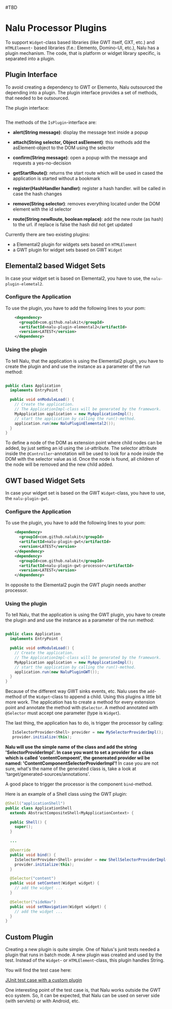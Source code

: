



#TBD








# Nalu Processor Plugins
To support `Widget`-class based libraries (like GWT itself, GXT, etc.)  and `HTMLElement`- based libraries (f.e.: Elemento, Domino-UI, etc.), Nalu has a plugin mechanism. The code, that is platform or widget library specific, is separated into a plugin.

## Plugin Interface
To avoid creating a dependency to GWT or Elemento, Nalu outsourced the depending into a plugin. The plugin interface provides a set of methods, that needed to be outsourced.

The plugin interface:

```Jave
```

The methods of the `ÌsPlugin`-interface are:

* **alert(String message)**:  display the message text inside a popup

* **attach(String selector, Object asElement)**: this methods add the asElement-object to the DOM using the selector

* **confirm(String message)**: open a popup with the message and requests a yes-no-decision

* **getStartRoute()**: returns the start route which will be used in cased the application is started without a bookmark

* **register(HashHandler handler)**: register a hash handler. will be called in case the hash changes

* **remove(String selector)**: removes everything located under the DOM element with the id selector

* **route(String newRoute, boolean replace)**: add the new route (as hash) to the url. if replace is false the hash did not get updated

Currently there are two existing plugins:

* a Elemental2 plugin for widgets sets based on `HTMLElement`
* a GWT plugin for widget sets based on GWT `Widget`

## Elemental2 based Widget Sets
In case your widget set is based on Elemental2, you have to use, the `nalu-plugin-elemetal2`.

### Configure the Application
To use the plugin, you have to add the following lines to your pom:
```XML
    <dependency>
      <groupId>com.github.nalukit</groupId>
      <artifactId>nalu-plugin-elemental2</artifactId>
      <version>LATEST</version>
    </dependency>
```

### Using the plugin
To tell Nalu, that the application is using the Elemental2 plugin, you have to create the plugin and and use the instance as a parameter of the run method:

```Java

public class Application
  implements EntryPoint {

  public void onModuleLoad() {
    // Create the application.
    // The ApplicationImpl-class will be generated by the framework.
    MyApplication application = new MyApplicationImpl();
    // start the application by calling the run()-method.
    application.run(new NaluPluginElemental2());
  }
}
```

To define a node of the DOM as extension point where child nodes can be added, by just setting an id using the `id`-attribute. The selector attribute inside the `@Controller`-annotation will be used to look for a node inside the DOM with the selector value as id. Once the node is found, all children of the node will be removed and the new child added.


## GWT based Widget Sets
In case your widget set is based on the GWT `Widget`-class, you have to use, the `nalu-plugin-gwt`.

### Configure the Application
To use the plugin, you have to add the following lines to your pom:
```XML
    <dependency>
      <groupId>com.github.nalukit</groupId>
      <artifactId>nalu-plugin-gwt</artifactId>
      <version>LATEST</version>
    </dependency>
    <dependency>
      <groupId>com.github.nalukit</groupId>
      <artifactId>nalu-plugin-gwt-processor</artifactId>
      <version>LATEST</version>
    </dependency>
```

In opposite to the Elemental2 pugin the GWT plugin needs another processor.

### Using the plugin
To tell Nalu, that the application is using the GWT plugin, you have to create the plugin and and use the instance as a parameter of the run method:

```Java

public class Application
  implements EntryPoint {

  public void onModuleLoad() {
    // Create the application.
    // The ApplicationImpl-class will be generated by the framework.
    MyApplication application = new MyApplicationImpl();
    // start the application by calling the run()-method.
    application.run(new NaluPluginGWT());
  }
}
```

Because of the different way GWT sinks events, etc. Nalu uses the `add`-method of the `Widget`-class to append a child. Using this plugins a little bit more work. The application has to create a method for every extension point and annotate the method with `@Selector`. A method annotated with `@Selector` must accept one parameter (type is `Widget`).

The last thing, the application has to do, is trigger the processor by calling:

```Java
   IsSelectorProvider<Shell> provider = new MySelectorProviderImpl();
   provider.initialize(this);
```

**Nalu will use the simple name of the class and add the string 'SelectorProviderImpl'. In case you want to set a provider for a class which is called 'contentCompoent', the genereated provider wil be named: 'ContentComponentSelectorProviderImpl'!**
In case you are not sure, what's the name of the generated class is, take a look at 'target/generated-sources/annotations'.


A good place to trigger the processor is the component `bind`-method.

Here is an example of a Shell class using the GWT plugin:

```Java
@Shell("applicationShell")
public class ApplicationShell
  extends AbstractCompositeShell<MyApplicationContext> {

  public Shell() {
    super();
  }

  ...

  @Override
  public void bind() {
    IsSelectorProvider<Shell> provider = new ShellSelectorProviderImpl();
    provider.initialize(this);
  }

  @Selector("content")
  public void setContent(Widget widget) {
    // add the widget ...
  }

  @Selector("sideNav")
  public void setNavigation(Widget widget) {
    // add the widget ...
  }
}
```

## Custom Plugin
Creating a new plugin is quite simple. One of Nalus's junit tests needed a plugin that runs in batch mode. A new plugin was created and used by the test. Instead of the `Widget`- or `HTMLElement`-class, this plugin handles String.

You will find the test case here:

[JUnit test case with a custom plugin](https://github.com/NaluKit/nalu/blob/master/nalu/src/test/java/com/github/nalukit/nalu/client/RoutingTest.java)

One interesting point of the test case is, that Nalu works outside the GWT eco system. So, it can be expected, that Nalu can be used on server side (with servlets) or with Android, etc.
